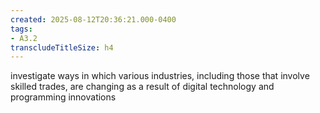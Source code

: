 ```yaml
---
created: 2025-08-12T20:36:21.000-0400
tags:
- A3.2
transcludeTitleSize: h4
---
```


investigate ways in which various industries, including those that involve skilled trades, are changing as a result of digital technology and programming innovations